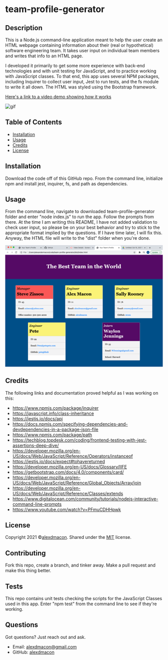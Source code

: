 # team-profile-generator

## Description

This is a Node.js command-line application meant to help the user create an HTML webpage containing information about their (real or hypothetical) software engineering team. It takes user input on individual team members and writes that info to an HTML page.

I developed it primarily to get some more experience with back-end technologies and with unit testing for JavaScript, and to practice working with JavaScript classes. To that end, this app uses several NPM packages, including Inquirer to collect user input, Jest to run tests, and the fs module to write it all down. The HTML was styled using the Bootstrap framework.

[Here's a link to a video demo showing how it works](https://drive.google.com/file/d/1OWBAl9GYYS-hdfTOtBXVzt536TPGmbnb/view)

![gif](assets/team-profile-generator.gif)

## Table of Contents

- [Installation](#installation)
- [Usage](#usage)
- [Credits](#credits)
- [License](#license)

## Installation

Download the code off of this GitHub repo. From the command line, initialize npm and install jest, inquirer, fs, and path as dependencies. 

## Usage

From the command line, navigate to downloaded team-profile-generator folder and enter "node index.js" to run the app. Follow the prompts from there. At the time I am writing this README, I have not added validation to check user input, so please be on your best behavior and try to stick to the appropriate format implied by the questions. If I have time later, I will fix this. Anyway, the HTML file will write to the "dist" folder when you're done.

![team profile generator screenshot](assets/team-profile-generator.png)

## Credits

The following links and documentation proved helpful as I was working on this:
- https://www.npmjs.com/package/inquirer
- https://javascript.info/class-inheritance
- https://jestjs.io/docs/api
- https://docs.npmjs.com/specifying-dependencies-and-devdependencies-in-a-package-json-file
- https://www.npmjs.com/package/path
- https://techblog.topdesk.com/coding/frontend-testing-with-jest-assertions-deep-dive/
- https://developer.mozilla.org/en-US/docs/Web/JavaScript/Reference/Operators/instanceof
- https://jestjs.io/docs/expect#tohavereturned
- https://developer.mozilla.org/en-US/docs/Glossary/IIFE
- https://getbootstrap.com/docs/4.0/components/card/
- https://developer.mozilla.org/en-US/docs/Web/JavaScript/Reference/Global_Objects/Array/join
- https://developer.mozilla.org/en-US/docs/Web/JavaScript/Reference/Classes/extends
- https://www.digitalocean.com/community/tutorials/nodejs-interactive-command-line-prompts
- https://www.youtube.com/watch?v=PFmuCDHHpwk


## License

Copyright 2021 ©[alexdmacon](https://github.com/alexdmacon). Shared under the [MIT](https://opensource.org/licenses/MIT) license.

## Contributing

Fork this repo, create a branch, and tinker away. Make a pull request and make this thing better.

## Tests

This repo contains unit tests checking the scripts for the JavaScript Classes used in this app. Enter "npm test" from the command line to see if they're working.

## Questions

Got questions? Just reach out and ask.

- Email: alexdmacon@gmail.com
- GitHub: [alexdmacon](https://github.com/alexdmacon)